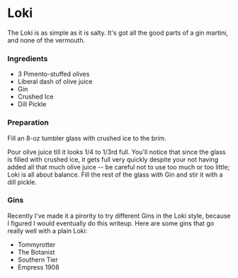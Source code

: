 # Loki

The Loki is as simple as it is salty.  It's got all the good parts of a gin martini, and none of the vermouth.  

### Ingredients

* 3 Pimento-stuffed olives
* Liberal dash of olive juice
* Gin
* Crushed Ice
* Dill Pickle

### Preparation

Fill an 8-oz tumbler glass with crushed ice to the brim.  

Pour olive juice till it looks 1/4 to 1/3rd full.  You'll notice that since the glass is filled with crushed ice, it gets full very quickly despite your not having added all that much olive juice -- be careful not to use too much or too little; Loki is all about balance.  Fill the rest of the glass with Gin and stir it with a dill pickle.  

### Gins

Recently I've made it a pirority to try different Gins in the Loki style, because I figured I would eventually do this writeup.  Here are some gins that go really well with a plain Loki:

* Tommyrotter
* The Botanist
* Southern Tier
* Empress 1908
